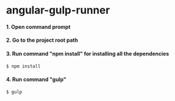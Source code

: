# angular-gulp-runner

#### 1. Open command prompt
#### 2. Go to the project root path
#### 3. Run command "npm install" for installing all the dependencies

```sh
$ npm install
```

#### 4. Run command "gulp"

```sh
$ gulp
```
